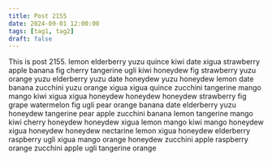 ```yaml
---
title: Post 2155
date: 2024-09-01 12:00:00
tags: [tag1, tag2]
draft: false
---
```

This is post 2155.
lemon
elderberry
yuzu
quince
kiwi
date
xigua
strawberry
apple
banana
fig
cherry
tangerine
ugli
kiwi
honeydew
fig
strawberry
yuzu
orange
yuzu
elderberry
yuzu
date
honeydew
yuzu
honeydew
lemon
date
banana
zucchini
yuzu
orange
xigua
xigua
quince
zucchini
tangerine
mango
mango
kiwi
xigua
xigua
honeydew
honeydew
honeydew
strawberry
fig
grape
watermelon
fig
ugli
pear
orange
banana
date
elderberry
yuzu
honeydew
tangerine
pear
apple
zucchini
banana
lemon
tangerine
mango
kiwi
cherry
honeydew
honeydew
xigua
lemon
mango
kiwi
mango
honeydew
xigua
honeydew
honeydew
nectarine
lemon
xigua
honeydew
elderberry
raspberry
ugli
xigua
mango
orange
honeydew
zucchini
apple
raspberry
orange
zucchini
apple
ugli
tangerine
orange
